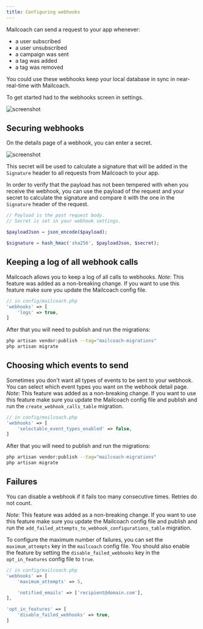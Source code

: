 ```yaml
---
title: Configuring webhooks
---
```


Mailcoach can send a request to your app whenever:

- a user subscribed
- a user unsubscribed
- a campaign was sent
- a tag was added
- a tag was removed

You could use these webhooks keep your local database in sync in near-real-time with Mailcoach.

To get started had to the webhooks screen in settings.

![screenshot](/images/docs/self-hosted/v7/webhooks/new-webhook.jpg)

## Securing webhooks

On the details page of a webhook, you can enter a secret. 

![screenshot](/images/docs/self-hosted/v7/webhooks/webhook-details.jpg)

This secret will be used to calculate a signature that will be added in the `Signature` header to all requests from Mailcoach to your app.

In order to verify that the payload has not been tempered with when you receive the webhook, you can use the payload of the request and your secret to calculate the signature and compare it with the one in the `Signature` header of the request.

```php
// Payload is the post request body.
// Secret is set in your webhook settings.

$payloadJson = json_encode($payload); 

$signature = hash_hmac('sha256', $payloadJson, $secret);
```

## Keeping a log of all webhook calls
Mailcoach allows you to keep a log of all calls to webhooks.
*Note:* This feature was added as a non-breaking change. If you want to use this feature make sure you update the Mailcoach config file.

```php
// in config/mailcoach.php
'webhooks' => [
    'logs' => true,
]
```

After that you will need to publish and run the migrations:

```bash
php artisan vendor:publish --tag="mailcoach-migrations"
php artisan migrate
```

## Choosing which events to send
Sometimes you don't want all types of events to be sent to your webhook. You can select which event types you want on the webhook detail page.
*Note:* This feature was added as a non-breaking change. If you want to use this feature make sure you update the Mailcoach config file and publish and run the `create_webhook_calls_table` migration.

```php
// in config/mailcoach.php
'webhooks' => [
    'selectable_event_types_enabled' => false,
]
```

After that you will need to publish and run the migrations:

```bash
php artisan vendor:publish --tag="mailcoach-migrations"
php artisan migrate
```

## Failures
You can disable a webhook if it fails too many consecutive times. Retries do not count.

*Note:* This feature was added as a non-breaking change. If you want to use this feature make sure you update the Mailcoach config file and publish and run the `add_failed_attempts_to_webhook_configurations_table` migration.

To configure the maximum number of failures, you can set the `maximum_attempts` key in the `mailcoach` config file.
You should also enable the feature by setting the `disable_failed_webhooks` key in the `opt_in_features` config file to `true`.

```php
// in config/mailcoach.php
'webhooks' => [
    'maximum_attempts' => 5,

    'notified_emails' => ['recipient@domain.com'],
],

'opt_in_features' => [
    'disable_failed_webhooks' => true,
]
```
